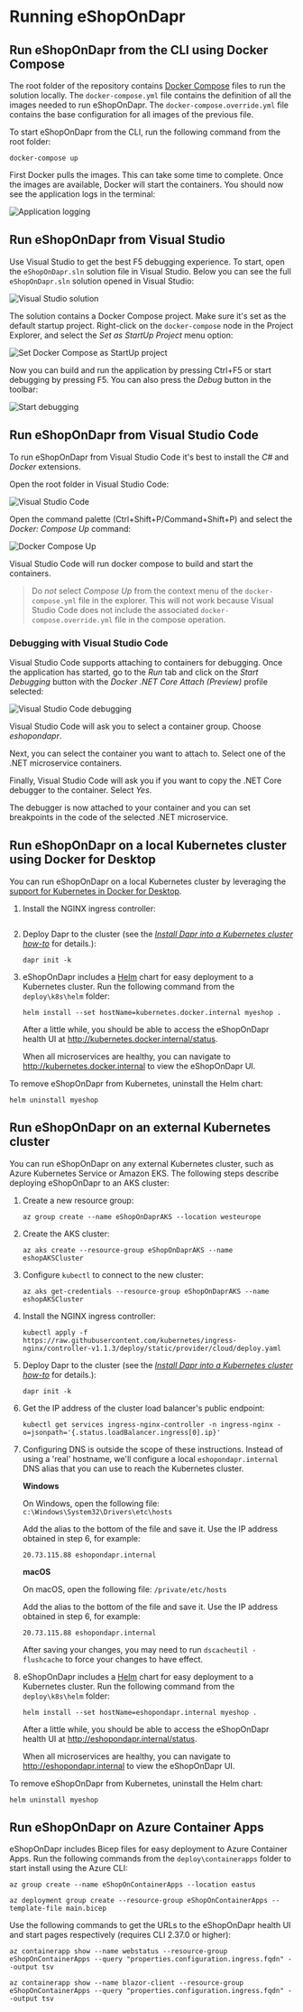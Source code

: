 # Running eShopOnDapr

## Run eShopOnDapr from the CLI using Docker Compose

The root folder of the repository contains [Docker Compose](https://docs.docker.com/compose/) files to run the solution locally. The `docker-compose.yml` file contains the definition of all the images needed to run eShopOnDapr. The `docker-compose.override.yml` file contains the base configuration for all images of the previous file.

To start eShopOnDapr from the CLI, run the following command from the root folder:

```terminal
docker-compose up
```

First Docker pulls the images. This can take some time to complete. Once the images are available, Docker will start the containers. You should now see the application logs in the terminal:

![Application logging](media/docker-application-output.png)

## Run eShopOnDapr from Visual Studio

Use Visual Studio to get the best F5 debugging experience. To start, open the `eShopOnDapr.sln` solution file in Visual Studio. Below you can see the full `eShopOnDapr.sln` solution opened in Visual Studio:

![Visual Studio solution](media/vs-solution.png)

The solution contains a Docker Compose project. Make sure it's set as the default startup project. Right-click on the `docker-compose` node in the Project Explorer, and select the *Set as StartUp Project* menu option:

![Set Docker Compose as StartUp project](media/vs-startup-project.png)

Now you can build and run the application by pressing Ctrl+F5 or start debugging by pressing F5. You can also press the *Debug* button in the toolbar:

![Start debugging](media/vs-debug.png)

## Run eShopOnDapr from Visual Studio Code

To run eShopOnDapr from Visual Studio Code it's best to install the *C#* and *Docker* extensions.

Open the root folder in Visual Studio Code:

![Visual Studio Code](media/vscode.png)

Open the command palette (Ctrl+Shift+P/Command+Shift+P) and select the *Docker: Compose Up* command:

![Docker Compose Up](media/vscode-compose.png)

Visual Studio Code will run docker compose to build and start the containers.

> Do *not* select *Compose Up* from the context menu of the `docker-compose.yml` file in the explorer. This will not work because Visual Studio Code does not include the associated `docker-compose.override.yml` file in the compose operation.

### Debugging with Visual Studio Code

Visual Studio Code supports attaching to containers for debugging. Once the application has started, go to the *Run* tab and click on the *Start Debugging* button with the  *Docker .NET Core Attach (Preview)* profile selected:

![Visual Studio Code debugging](media/vscode-debug.png)

Visual Studio Code will ask you to select a container group. Choose *eshopondapr*.

Next, you can select the container you want to attach to. Select one of the .NET microservice containers.

Finally, Visual Studio Code will ask you if you want to copy the .NET Core debugger to the container. Select *Yes*.

The debugger is now attached to your container and you can set breakpoints in the code of the selected .NET microservice.

## Run eShopOnDapr on a local Kubernetes cluster using Docker for Desktop

You can run eShopOnDapr on a local Kubernetes cluster by leveraging the [support for Kubernetes in Docker for Desktop](https://docs.docker.com/desktop/kubernetes/).

1. Install the NGINX ingress controller:

   ```terminal
   
   ```

2. Deploy Dapr to the cluster (see the [*Install Dapr into a Kubernetes cluster how-to*](https://docs.dapr.io/getting-started/install-dapr-kubernetes/) for details.):

   ```terminal
   dapr init -k
   ```

3. eShopOnDapr includes a [Helm](https://helm.sh/) chart for easy deployment to a Kubernetes cluster. Run the following command from the `deploy\k8s\helm` folder:

   ```terminal
   helm install --set hostName=kubernetes.docker.internal myeshop .
   ```

   After a little while, you should be able to access the eShopOnDapr health UI at http://kubernetes.docker.internal/status.

   When all microservices are healthy, you can navigate to http://kubernetes.docker.internal to view the eShopOnDapr UI.

To remove eShopOnDapr from Kubernetes, uninstall the Helm chart:

```terminal
helm uninstall myeshop
```

## Run eShopOnDapr on an external Kubernetes cluster

You can run eShopOnDapr on any external Kubernetes cluster, such as Azure Kubernetes Service or Amazon EKS. The following steps describe deploying eShopOnDapr to an AKS cluster:

1. Create a new resource group:

   ```terminal
   az group create --name eShopOnDaprAKS --location westeurope
   ```

2. Create the AKS cluster:

   ```terminal
   az aks create --resource-group eShopOnDaprAKS --name eshopAKSCluster
   ```

3. Configure `kubectl` to connect to the new cluster:

   ```terminal
   az aks get-credentials --resource-group eShopOnDaprAKS --name eshopAKSCluster
   ```

4. Install the NGINX ingress controller:

   ```terminal
   kubectl apply -f https://raw.githubusercontent.com/kubernetes/ingress-nginx/controller-v1.1.3/deploy/static/provider/cloud/deploy.yaml
   ```

5. Deploy Dapr to the cluster (see the [*Install Dapr into a Kubernetes cluster how-to*](https://docs.dapr.io/getting-started/install-dapr-kubernetes/) for details.):

   ```terminal
   dapr init -k
   ```

6. Get the IP address of the cluster load balancer's public endpoint:

   ```terminal
   kubectl get services ingress-nginx-controller -n ingress-nginx -o=jsonpath='{.status.loadBalancer.ingress[0].ip}'
   ```

7. Configuring DNS is outside the scope of these instructions. Instead of using a 'real' hostname, we'll configure a local `eshopondapr.internal` DNS alias that you can use to reach the Kubernetes cluster.

   **Windows**

   On Windows, open the following file: `c:\Windows\System32\Drivers\etc\hosts`

   Add the alias to the bottom of the file and save it. Use the IP address obtained in step 6, for example:

   ```
   20.73.115.88 eshopondapr.internal
   ```

   **macOS**

   On macOS, open the following file: `/private/etc/hosts`

    Add the alias to the bottom of the file and save it. Use the IP address obtained in step 6, for example:

   ```
   20.73.115.88 eshopondapr.internal
   ```

   After saving your changes, you may need to run `dscacheutil -flushcache` to force your changes to have effect.

8. eShopOnDapr includes a [Helm](https://helm.sh/) chart for easy deployment to a Kubernetes cluster. Run the following command from the `deploy\k8s\helm` folder:

   ```terminal
   helm install --set hostName=eshopondapr.internal myeshop .
   ```

   After a little while, you should be able to access the eShopOnDapr health UI at http://eshopondapr.internal/status.

   When all microservices are healthy, you can navigate to http://eshopondapr.internal to view the eShopOnDapr UI.

To remove eShopOnDapr from Kubernetes, uninstall the Helm chart:

```terminal
helm uninstall myeshop
```

## Run eShopOnDapr on Azure Container Apps

eShopOnDapr includes Bicep files for easy deployment to Azure Container Apps. Run the following commands from the `deploy\containerapps` folder to start install using the Azure CLI:

```terminal
az group create --name eShopOnContainerApps --location eastus

az deployment group create --resource-group eShopOnContainerApps --template-file main.bicep
```

Use the following commands to get the URLs to the eShopOnDapr health UI and start pages respectively (requires CLI 2.37.0 or higher):

```terminal
az containerapp show --name webstatus --resource-group eShopOnContainerApps --query "properties.configuration.ingress.fqdn" --output tsv

az containerapp show --name blazor-client --resource-group eShopOnContainerApps --query "properties.configuration.ingress.fqdn" --output tsv
```
